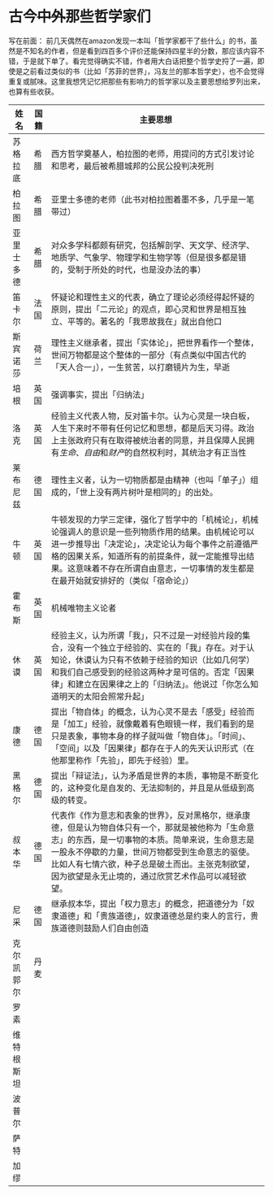# 古今~~中外~~那些哲学家们

写在前面： 前几天偶然在amazon发现一本叫「哲学家都干了些什么」的书，虽然是不知名的作者，但是看到四百多个评价还能保持四星半的分数，那应该内容不错，于是就下单了。看完觉得确实不错，作者用大白话把整个哲学史捋了一遍，即使是之前看过类似的书（比如「苏菲的世界」，冯友兰的那本哲学史），也不会觉得重复或腻味。这里我想凭记忆把那些有影响力的哲学家以及主要思想给罗列出来，也算有些收获。

| 姓名             | 国籍            | 主要思想             |
| -------------- | ------------- | ---------------- | 
| 苏格拉底 | 希腊 | 西方哲学奠基人，柏拉图的老师，用提问的方式引发讨论和思考，最后被希腊城邦的公民公投判决死刑 |
| 柏拉图 | 希腊 | 亚里士多德的老师（此书对柏拉图着墨不多，几乎是一笔带过） |
| 亚里士多德 | 希腊 | 对众多学科都颇有研究，包括解剖学、天文学、经济学、地质学、气象学、物理学和生物学等（但是很多都是错的，受制于所处的时代，也是没办法的事） |
| 笛卡尔 | 法国 | 怀疑论和理性主义的代表，确立了理论必须经得起怀疑的原则，提出「二元论」的观点，即心灵和世界是相互独立、平等的。著名的「我思故我在」就出自他口 |
| 斯宾诺莎 | 荷兰 | 理性主义继承者，提出「实体论」，把世界看作一个整体，世间万物都是这个整体的一部分（有点类似中国古代的「天人合一」），一生贫苦，以打磨镜片为生，早逝 |
| 培根 | 英国 | 强调事实，提出「归纳法」 |
| 洛克 | 英国 | 经验主义代表人物，反对笛卡尔。认为心灵是一块白板，人生下来时不带有任何记忆和思想，都是后天习得。政治上主张政府只有在取得被统治者的同意，并且保障人民拥有*生命*、*自由*和*财产*的自然权利时，其统治才有正当性 |
| 莱布尼兹 | 德国 | 理性主义者，认为一切物质都是由精神（也叫「单子」）组成的，「世上没有两片树叶是相同的」的出处。 |
| 牛顿 | 英国 | 牛顿发现的力学三定律，强化了哲学中的「机械论」，机械论强调人的意识是一些列物质作用的结果。由机械论可以进一步推导出「决定论」，决定论认为每个事件之前遵循严格的因果关系，知道所有的前提条件，就一定能推导出结果。这意味着不存在所谓自由意志，一切事情的发生都是在最开始就安排好的（类似「宿命论」） |
| 霍布斯 | 英国 | 机械唯物主义论者 |
| 休谟 | 英国 | 经验主义，认为所谓「我」，只不过是一对经验片段的集合，没有一个独立于经验的、实在的「我」存在。对于认知论，休谟认为只有不依赖于经验的知识（比如几何学）和我们自己感受到的经验这两种才是可信的。否定「因果律」和建立在因果律之上的「归纳法」。他说过「你怎么知道明天的太阳会照常升起」 |
| 康德 | 德国 | 提出「物自体」的概念，认为心灵不是去「感受」经验而是「加工」经验，就像戴着有色眼镜一样，我们看到的是只是表象，事物本身的样子就叫做「物自体」。「时间」、「空间」以及「因果律」都存在于人的先天认识形式（在他那里称作「先验」，即先于经验）里。 |
| 黑格尔 | 德国 | 提出「辩证法」，认为矛盾是世界的本质，事物是不断变化的，这种变化是自发的、无法抑制的，并且是从低级到高级的转变。 |
| 叔本华 | 德国 | 代表作《作为意志和表象的世界》，反对黑格尔，继承康德，但是认为物自体只有一个，那就是被他称为「生命意志」的东西，是一切事物的本质。简单来说，生命意志是一股永不停歇的力量，世间万物都受到生命意志的驱使。比如人有七情六欲，种子总是破土而出。主张克制欲望，因为欲望是永无止境的，通过欣赏艺术作品可以减轻欲望。 |
| 尼采 | 德国 | 继承叔本华，提出「权力意志」的概念，把道德分为「奴隶道德」和「贵族道德」，奴隶道德总是约束人的言行，贵族道德则鼓励人们自由创造 |
| 克尔凯郭尔 | 丹麦 |  |
| 罗素 |  |  |
| 维特根斯坦 |  |  |
| 波普尔 |  |  |
| 萨特 |  |  |
| 加缪 |  |  |
